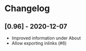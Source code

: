# Changelog

## [0.96] - 2020-12-07

- Improved information under About
- Allow exporting inlinks (#6)